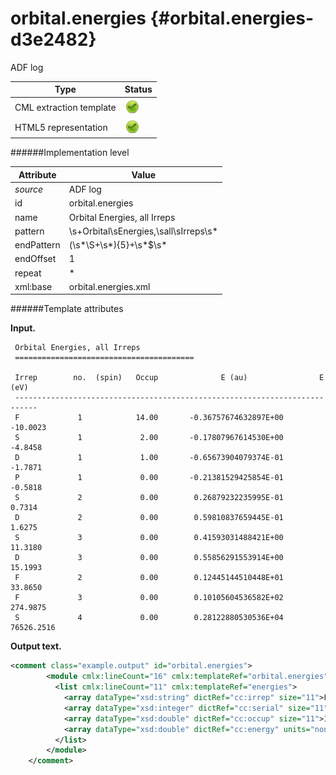 # orbital.energies {#orbital.energies-d3e2482}

ADF log

| Type                                                                                                                                                                                                  | Status                                                                                                                                                                                                |
|----|----|
| CML extraction template                                                                                                                                                                               | ![](/imgs/Total.png)                                                                                                                                                                                  |
| HTML5 representation                                                                                                                                                                                  | ![](/imgs/Total.png)                                                                                                                                                                                  |

######Implementation level

| Attribute                                                                                                                                                                                             | Value                                                                                                                                                                                                 |
|----|----|
| *source*                                                                                                                                                                                              | ADF log                                                                                                                                                                                               |
| id                                                                                                                                                                                                    | orbital.energies                                                                                                                                                                                      |
| name                                                                                                                                                                                                  | Orbital Energies, all Irreps                                                                                                                                                                          |
| pattern                                                                                                                                                                                               | \\s+Orbital\\sEnergies,\\sall\\sIrreps\\s\*                                                                                                                                                           |
| endPattern                                                                                                                                                                                            | (\\s\*\\S+\\s\*){5}+\\s\*\$\\s\*                                                                                                                                                                      |
| endOffset                                                                                                                                                                                             | 1                                                                                                                                                                                                     |
| repeat                                                                                                                                                                                                | \*                                                                                                                                                                                                    |
| xml:base                                                                                                                                                                                              | orbital.energies.xml                                                                                                                                                                                  |

######Template attributes

**Input.**

     Orbital Energies, all Irreps
     ========================================

     Irrep        no.  (spin)   Occup              E (au)                E (eV)
     ---------------------------------------------------------------------------
     F             1            14.00       -0.36757674632897E+00       -10.0023
     S             1             2.00       -0.17807967614530E+00        -4.8458
     D             1             1.00       -0.65673904079374E-01        -1.7871
     P             1             0.00       -0.21381529425854E-01        -0.5818
     S             2             0.00        0.26879232235995E-01         0.7314
     D             2             0.00        0.59810837659445E-01         1.6275
     S             3             0.00        0.41593031488421E+00        11.3180
     D             3             0.00        0.55856291553914E+00        15.1993
     F             2             0.00        0.12445144510448E+01        33.8650
     F             3             0.00        0.10105604536582E+02       274.9875
     S             4             0.00        0.28122880530536E+04     76526.2516
     
        

**Output text.**

```xml
<comment class="example.output" id="orbital.energies">
        <module cmlx:lineCount="16" cmlx:templateRef="orbital.energies">
          <list cmlx:lineCount="11" cmlx:templateRef="energies">
            <array dataType="xsd:string" dictRef="cc:irrep" size="11">F S D P S D S D F F S</array>
            <array dataType="xsd:integer" dictRef="cc:serial" size="11">1 1 1 1 2 2 3 3 2 3 4</array>
            <array dataType="xsd:double" dictRef="cc:occup" size="11">14.0 2.0 1.0 0.0 0.0 0.0 0.0 0.0 0.0 0.0 0.0</array>
            <array dataType="xsd:double" dictRef="cc:energy" units="nonsi:electronvolt" size="11">-10.0023 -4.8458 -1.7871 -0.5818 0.7314 1.6275 11.318 15.1993 33.865 274.9875 76526.2516</array>
          </list>
        </module>
    </comment>
```

